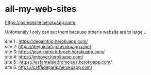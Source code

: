 # all-my-web-sites

https://jbsmonsite.herokuapp.com/

Unfortenaly I only can put them because other's website are to large...


site 1 : https://degainfrip.herokuapp.com/
<br>
site 2: https://degaintafrip.herokuapp.com/
<br>
site 3: https://jean-patrick-broch.herokuapp.com/
<br>
site 4: https://jmboyer.herokuapp.com/
<br>
site 5 : https://lesfantaisiedromoises.herokuapp.com/
<br>
site 6: https://caffedeparis.herokuapp.com/
